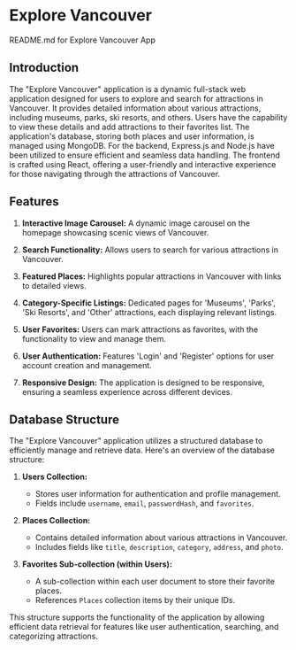 # Explore Vancouver

README.md for Explore Vancouver App

## Introduction

The "Explore Vancouver" application is a dynamic full-stack web application designed for users to explore and search for attractions in Vancouver. It provides detailed information about various attractions, including museums, parks, ski resorts, and others. Users have the capability to view these details and add attractions to their favorites list. The application's database, storing both places and user information, is managed using MongoDB. For the backend, Express.js and Node.js have been utilized to ensure efficient and seamless data handling. The frontend is crafted using React, offering a user-friendly and interactive experience for those navigating through the attractions of Vancouver.

## Features

1. **Interactive Image Carousel:** A dynamic image carousel on the homepage showcasing scenic views of Vancouver.

2. **Search Functionality:** Allows users to search for various attractions in Vancouver.

3. **Featured Places:** Highlights popular attractions in Vancouver with links to detailed views.

4. **Category-Specific Listings:** Dedicated pages for 'Museums', 'Parks', 'Ski Resorts', and 'Other' attractions, each displaying relevant listings.

5. **User Favorites:** Users can mark attractions as favorites, with the functionality to view and manage them.

6. **User Authentication:** Features 'Login' and 'Register' options for user account creation and management.

7. **Responsive Design:** The application is designed to be responsive, ensuring a seamless experience across different devices.

## Database Structure

The "Explore Vancouver" application utilizes a structured database to efficiently manage and retrieve data. Here's an overview of the database structure:

1. **Users Collection:**

   - Stores user information for authentication and profile management.
   - Fields include `username`, `email`, `passwordHash`, and `favorites`.

2. **Places Collection:**

   - Contains detailed information about various attractions in Vancouver.
   - Includes fields like `title`, `description`, `category`, `address`, and `photo`.

3. **Favorites Sub-collection (within Users):**
   - A sub-collection within each user document to store their favorite places.
   - References `Places` collection items by their unique IDs.

This structure supports the functionality of the application by allowing efficient data retrieval for features like user authentication, searching, and categorizing attractions.
